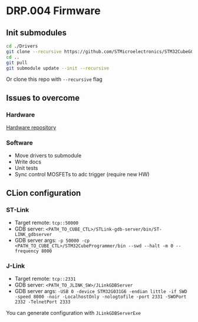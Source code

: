# DRP.004 Firmware

## Init submodules

```bash
cd ./Drivers
git clone --recursive https://github.com/STMicroelectronics/STM32CubeG0.git
cd ..
git pull
git submodule update --init --recursive
```
Or clone this repo with `--recursive` flag

## Issues to overcome

### Hardware

 [Hardware repository](https://github.com/MuffinKing-jpeg/DRP.004/tree/main)

### Software

- Move drivers to submodule
- Write docs
- Unit tests
- Sync control MOSFETs to adc trigger (require new HW)

## CLion configuration

### ST-Link

- Target remote: `tcp::50000`
- GDB server: `<PATH_TO_CUBE_CTL>/STLink-gdb-server/bin/ST-LINK_gdbserver`
- GDB server args: `-p 50000 -cp <PATH_TO_CUBE_CTL>/STM32CubeProgrammer/bin --swd --halt -m 0 --frequency 8000`

### J-Link

 - Target remote: `tcp::2331`
- GDB server: `<PATH_TO_JLINK_SW>/JLinkGDBServer`
- GDB server args: `-USB 0 -device STM32G031G6 -endian little -if SWD -speed 8000 -noir -LocalhostOnly -nologtofile -port 2331 -SWOPort 2332 -TelnetPort 2333`

You can generate configuration with `JLinkGDBServerExe`
